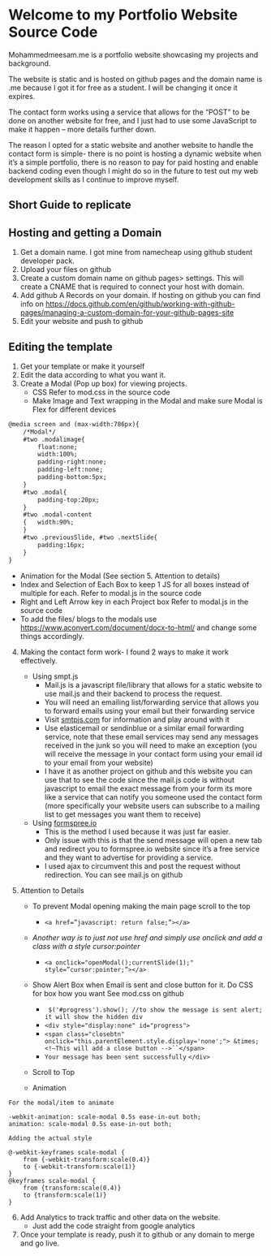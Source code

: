 # Welcome to my Portfolio Website Source Code

Mohammedmeesam.me is a portfolio website showcasing my projects and background.

The website is static and is hosted on github pages and the domain name is .me because I got it for free as a student. I will be changing it once it expires.

The contact form works using a service that allows for the “POST” to be done on another website for free, and I just had to use some JavaScript to make it happen – more details further down.

The reason I opted for a static website and another website to handle the contact form is simple- there is no point is hosting a dynamic website when it’s a simple portfolio, there is no reason to pay for paid hosting and enable backend coding even though I might do so in the future to test out my web development skills as I continue to improve myself.

## Short Guide to replicate

## Hosting and getting a Domain

1.	Get a domain name. I got mine from namecheap using github student developer pack.
2.	Upload your files on github
3.	Create a custom domain name on github pages> settings. This will create a CNAME that is required to connect your host with domain.
4.	Add github A Records on your domain. If hosting on github you can find info on https://docs.github.com/en/github/working-with-github-pages/managing-a-custom-domain-for-your-github-pages-site
5.	Edit your website and push to github

## Editing the template

1.	Get your template or make it yourself
2.	Edit the data according to what you want it.
3.	Create a Modal (Pop up box) for viewing projects.
    -	CSS
Refer to mod.css in the source code
    -	Make Image and Text wrapping in the Modal and make sure Modal is Flex for different devices
```markdown
@media screen and (max-width:786px){
	/*Modal*/
	#two .modalimage{
		float:none;
		width:100%;
		padding-right:none;
		padding-left:none;
		padding-bottom:5px;
	}
	#two .modal{
		padding-top:20px;
	}
	#two .modal-content
	{	width:90%;
	}		
	#two .previousSlide, #two .nextSlide{
		padding:16px;
	}
}
```
-	Animation for the Modal (See section 5. Attention to details)
-	Index and Selection of Each Box to keep 1 JS for all boxes instead of multiple for each.
Refer to modal.js in the source code
-	Right and Left Arrow key in each Project box
Refer to modal.js in the source code
-	To add the files/ blogs to the modals use https://www.aconvert.com/document/docx-to-html/ and change some things accordingly.

4.	Making the contact form work- I found 2 ways to make it work effectively.
    - Using smpt.js 
      - Mail.js is a javascript file/library that allows for a static website to use mail.js and their backend to process the request.
      -	You will need an emailing list/forwarding service that allows you to forward emails using your email but their forwarding service
      - Visit [smtpjs.com](https://smtpjs.com) for information and play around with it
      - Use elasticemail or sendinblue or a similar email forwarding service, note that these email services may send any messages received in the junk so you will need to make an exception (you will receive the message in your contact form using your email id to your email from your website)
      - I have it as another project on github and this website you can use that to see the code since the mail.js code is without javascript to email the exact message from your form its more like a service that can notify you someone used the contact form (more specifically your website users can subscribe to a mailing list to get messages you want them to receive)
    -	Using [formspree.io](https://formspree.io)
        - This is the method I used because it was just far easier.
        - Only issue with this is that the send message will open a new tab and redirect you to formspree.io website since it’s a free service and they want to advertise for providing a service.
        - I used ajax to circumvent this and post the request without redirection. You can see mail.js on github 

5.	Attention to Details
    - To prevent Modal opening making the main page scroll to the top
      - ` <a href=”javascript: return false;”></a> `
    
    - _Another way is to just not use href and simply use onclick and add a class with a style cursor:pointer_
      - ` <a onclick="openModal();currentSlide(1);" style=”cursor:pointer;”></a> `
    - Show Alert Box when Email is sent and close button for it. Do CSS for box how you want See mod.css on github
      - ` $('#progress').show(); //to show the message is sent alert; it will show the hidden div`
      - `<div style="display:none" id="progress">	`
      - `<span class="closebtn" onclick="this.parentElement.style.display='none';"> &times; <!—This will add a close button -->``</span>`
      - `Your message has been sent successfully` `</div>`

    -	Scroll to Top
    - Animation
```
For the modal/item to animate

-webkit-animation: scale-modal 0.5s ease-in-out both;
animation: scale-modal 0.5s ease-in-out both;

Adding the actual style

@-webkit-keyframes scale-modal {
	from {-webkit-transform:scale(0.4)} 
	to {-webkit-transform:scale(1)}
}
@keyframes scale-modal {
	from {transform:scale(0.4)} 
	to {transform:scale(1)}
}
```
6.	Add Analytics to track traffic and other data on the website.
    - Just add the code straight from google analytics
7.	Once your template is ready, push it to github or any domain to merge and go live.

